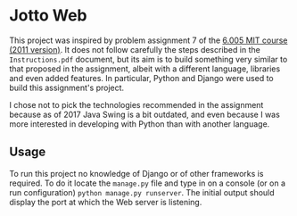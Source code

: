 # Jotto Web

This project was inspired by problem assignment 7 of the
[6.005 MIT course (2011 version)](http://dspace.mit.edu/handle/1721.1/106923).
It does not follow carefully the steps described in the `Instructions.pdf` document, but its aim is to build something
very similar to that proposed in the assignment, albeit with a different language, libraries and even added
features. In particular, Python and Django were used to build this assignment's project.

I chose not to pick the technologies recommended in the assignment because as of 2017 Java Swing is
a bit outdated, and even because I was more interested in developing with Python than with another
language.

## Usage
To run this project no knowledge of Django or of other frameworks is required. To do it locate the `manage.py` file and
type in on a console (or on a run configuration) `python manage.py runserver`. The initial output should
display the port at which the Web server is listening.

